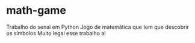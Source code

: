 # math-game
Trabalho do senai em Python
Jogo de matemática que tem que descobrir os símbolos
Muito legal esse trabalho ai
